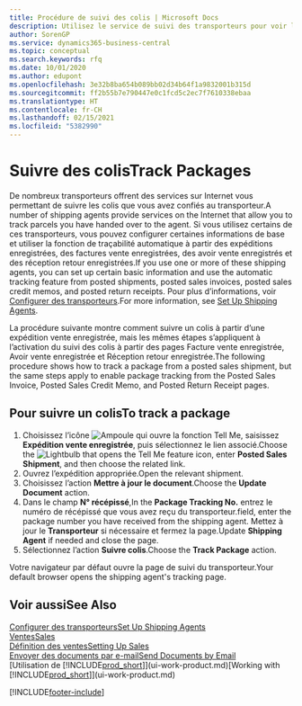 ```yaml
---
title: Procédure de suivi des colis | Microsoft Docs
description: Utilisez le service de suivi des transporteurs pour voir la progression d’une livraison.
author: SorenGP
ms.service: dynamics365-business-central
ms.topic: conceptual
ms.search.keywords: rfq
ms.date: 10/01/2020
ms.author: edupont
ms.openlocfilehash: 3e32b8ba654b089bb02d34b64f1a9832001b315d
ms.sourcegitcommit: ff2b55b7e790447e0c1fcd5c2ec7f7610338ebaa
ms.translationtype: HT
ms.contentlocale: fr-CH
ms.lasthandoff: 02/15/2021
ms.locfileid: "5382990"
---
```

# <a name="track-packages"></a><span data-ttu-id="1c465-103">Suivre des colis</span><span class="sxs-lookup"><span data-stu-id="1c465-103">Track Packages</span></span>

<span data-ttu-id="1c465-104">De nombreux transporteurs offrent des services sur Internet vous permettant de suivre les colis que vous avez confiés au transporteur.</span><span class="sxs-lookup"><span data-stu-id="1c465-104">A number of shipping agents provide services on the Internet that allow you to track parcels you have handed over to the agent.</span></span> <span data-ttu-id="1c465-105">Si vous utilisez certains de ces transporteurs, vous pouvez configurer certaines informations de base et utiliser la fonction de traçabilité automatique à partir des expéditions enregistrées, des factures vente enregistrées, des avoir vente enregistrés et des réception retour enregistrées.</span><span class="sxs-lookup"><span data-stu-id="1c465-105">If you use one or more of these shipping agents, you can set up certain basic information and use the automatic tracking feature from posted shipments, posted sales invoices, posted sales credit memos, and posted return receipts.</span></span> <span data-ttu-id="1c465-106">Pour plus d’informations, voir [Configurer des transporteurs](sales-how-to-set-up-shipping-agents.md).</span><span class="sxs-lookup"><span data-stu-id="1c465-106">For more information, see [Set Up Shipping Agents](sales-how-to-set-up-shipping-agents.md).</span></span>  

<span data-ttu-id="1c465-107">La procédure suivante montre comment suivre un colis à partir d’une expédition vente enregistrée, mais les mêmes étapes s’appliquent à l’activation du suivi des colis à partir des pages Facture vente enregistrée, Avoir vente enregistrée et Réception retour enregistrée.</span><span class="sxs-lookup"><span data-stu-id="1c465-107">The following procedure shows how to track a package from a posted sales shipment, but the same steps apply to enable package tracking from the Posted Sales Invoice, Posted Sales Credit Memo, and Posted Return Receipt pages.</span></span>  

## <a name="to-track-a-package"></a><span data-ttu-id="1c465-108">Pour suivre un colis</span><span class="sxs-lookup"><span data-stu-id="1c465-108">To track a package</span></span>

1. <span data-ttu-id="1c465-109">Choisissez l’icône ![Ampoule qui ouvre la fonction Tell Me](media/ui-search/search_small.png "Dites-moi ce que vous voulez faire"), saisissez **Expédition vente enregistrée**, puis sélectionnez le lien associé.</span><span class="sxs-lookup"><span data-stu-id="1c465-109">Choose the ![Lightbulb that opens the Tell Me feature](media/ui-search/search_small.png "Tell me what you want to do") icon, enter **Posted Sales Shipment**, and then choose the related link.</span></span>
2. <span data-ttu-id="1c465-110">Ouvrez l’expédition appropriée.</span><span class="sxs-lookup"><span data-stu-id="1c465-110">Open the relevant shipment.</span></span>
3. <span data-ttu-id="1c465-111">Choisissez l’action **Mettre à jour le document**.</span><span class="sxs-lookup"><span data-stu-id="1c465-111">Choose the **Update Document** action.</span></span>
4. <span data-ttu-id="1c465-112">Dans le champ **N° récépissé**,</span><span class="sxs-lookup"><span data-stu-id="1c465-112">In the **Package Tracking No.**</span></span> <span data-ttu-id="1c465-113">entrez le numéro de récépissé que vous avez reçu du transporteur.</span><span class="sxs-lookup"><span data-stu-id="1c465-113">field, enter the package number you have received from the shipping agent.</span></span> <span data-ttu-id="1c465-114">Mettez à jour le **Transporteur** si nécessaire et fermez la page.</span><span class="sxs-lookup"><span data-stu-id="1c465-114">Update **Shipping Agent** if needed and close the page.</span></span>
5. <span data-ttu-id="1c465-115">Sélectionnez l’action **Suivre colis**.</span><span class="sxs-lookup"><span data-stu-id="1c465-115">Choose the **Track Package** action.</span></span>

<span data-ttu-id="1c465-116">Votre navigateur par défaut ouvre la page de suivi du transporteur.</span><span class="sxs-lookup"><span data-stu-id="1c465-116">Your default browser opens the shipping agent's tracking page.</span></span>

## <a name="see-also"></a><span data-ttu-id="1c465-117">Voir aussi</span><span class="sxs-lookup"><span data-stu-id="1c465-117">See Also</span></span>

[<span data-ttu-id="1c465-118">Configurer des transporteurs</span><span class="sxs-lookup"><span data-stu-id="1c465-118">Set Up Shipping Agents</span></span>](sales-how-to-set-up-shipping-agents.md)  
[<span data-ttu-id="1c465-119">Ventes</span><span class="sxs-lookup"><span data-stu-id="1c465-119">Sales</span></span>](sales-manage-sales.md)  
[<span data-ttu-id="1c465-120">Définition des ventes</span><span class="sxs-lookup"><span data-stu-id="1c465-120">Setting Up Sales</span></span>](sales-setup-sales.md)  
[<span data-ttu-id="1c465-121">Envoyer des documents par e-mail</span><span class="sxs-lookup"><span data-stu-id="1c465-121">Send Documents by Email</span></span>](ui-how-send-documents-email.md)  
<span data-ttu-id="1c465-122">[Utilisation de [!INCLUDE[prod_short](includes/prod_short.md)]](ui-work-product.md)</span><span class="sxs-lookup"><span data-stu-id="1c465-122">[Working with [!INCLUDE[prod_short](includes/prod_short.md)]](ui-work-product.md)</span></span>


[!INCLUDE[footer-include](includes/footer-banner.md)]